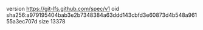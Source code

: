 version https://git-lfs.github.com/spec/v1
oid sha256:a979195404bab3e2b7348384a63ddd143cbfd3e60873d4b548a96155a3ec707d
size 13378
